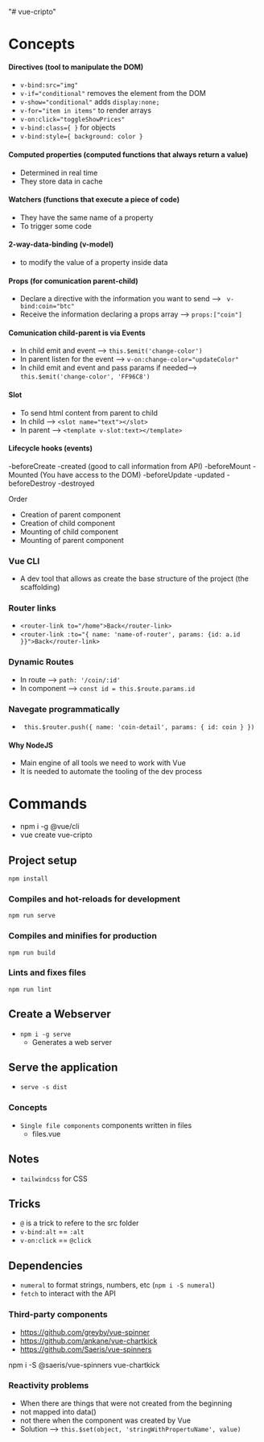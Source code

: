 "# vue-cripto"

# Concepts

#### Directives (tool to manipulate the DOM)

- `v-bind:src="img"`
- `v-if="conditional"` removes the element from the DOM
- `v-show="conditional"` adds `display:none;`
- `v-for="item in items"` to render arrays
- `v-on:click="toggleShowPrices"`
- `v-bind:class={ }` for objects
- `v-bind:style={ background: color }`

#### Computed properties (computed functions that always return a value)

- Determined in real time
- They store data in cache

#### Watchers (functions that execute a piece of code)

- They have the same name of a property
- To trigger some code

#### 2-way-data-binding (v-model)

- to modify the value of a property inside data

#### Props (for comunication parent-child)

- Declare a directive with the information you want to send --> ` v-bind:coin="btc"`
- Receive the information declaring a props array --> `props:["coin"]`

#### Comunication child-parent is via Events

- In child emit and event --> `this.$emit('change-color')`
- In parent listen for the event --> `v-on:change-color="updateColor"`
- In child emit and event and pass params if needed--> `this.$emit('change-color', 'FF96C8')`

#### Slot

- To send html content from parent to child
- In child --> `<slot name="text"></slot>`
- In parent --> `<template v-slot:text></template>`

#### Lifecycle hooks (events)

-beforeCreate
-created (good to call information from API)
-beforeMount
-Mounted (You have access to the DOM)
-beforeUpdate
-updated
-beforeDestroy
-destroyed

Order

- Creation of parent component
- Creation of child component
- Mounting of child component
- Mounting of parent component

### Vue CLI

- A dev tool that allows as create the base structure of the project (the scaffolding)

### Router links

- `<router-link to="/home">Back</router-link>`
- `<router-link :to="{ name: 'name-of-router', params: {id: a.id }}">Back</router-link>`

### Dynamic Routes

- In route --> `path: '/coin/:id'`
- In component --> `const id = this.$route.params.id`

### Navegate programmatically

- ` this.$router.push({ name: 'coin-detail', params: { id: coin } })`

#### Why NodeJS

- Main engine of all tools we need to work with Vue
- It is needed to automate the tooling of the dev process

# Commands

- npm i -g @vue/cli
- vue create vue-cripto

## Project setup

```
npm install
```

### Compiles and hot-reloads for development

```
npm run serve
```

### Compiles and minifies for production

```
npm run build
```

### Lints and fixes files

```
npm run lint
```

## Create a Webserver

- `npm i -g serve`
  - Generates a web server

## Serve the application

- `serve -s dist`

### Concepts

- `Single file components` components written in files
  - files.vue

## Notes

- `tailwindcss` for CSS

## Tricks

- `@` is a trick to refere to the src folder
- `v-bind:alt` == `:alt`
- `v-on:click` == `@click`

## Dependencies

- `numeral` to format strings, numbers, etc (`npm i -S numeral`)
- `fetch` to interact with the API

### Third-party components

- https://github.com/greyby/vue-spinner
- https://github.com/ankane/vue-chartkick
- https://github.com/Saeris/vue-spinners

npm i -S @saeris/vue-spinners vue-chartkick

### Reactivity problems

- When there are things that were not created from the beginning
- not mapped into data()
- not there when the component was created by Vue
- Solution --> `this.$set(object, 'stringWithPropertuName', value)`
